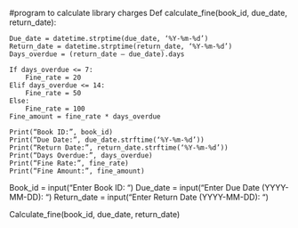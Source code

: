 #program to calculate library charges
Def calculate_fine(book_id, due_date, return_date):
  
    Due_date = datetime.strptime(due_date, ‘%Y-%m-%d’)
    Return_date = datetime.strptime(return_date, ‘%Y-%m-%d’)
    Days_overdue = (return_date – due_date).days
    
    If days_overdue <= 7:
        Fine_rate = 20
    Elif days_overdue <= 14:
        Fine_rate = 50
    Else:
        Fine_rate = 100
    Fine_amount = fine_rate * days_overdue
    
    Print(“Book ID:”, book_id)
    Print(“Due Date:”, due_date.strftime(‘%Y-%m-%d’)) 
    Print(“Return Date:”, return_date.strftime(‘%Y-%m-%d’))
    Print(“Days Overdue:”, days_overdue)
    Print(“Fine Rate:”, fine_rate)
    Print(“Fine Amount:”, fine_amount)
 
Book_id = input(“Enter Book ID: “)
Due_date = input(“Enter Due Date (YYYY-MM-DD): “)
Return_date = input(“Enter Return Date (YYYY-MM-DD): “)

Calculate_fine(book_id, due_date, return_date)

